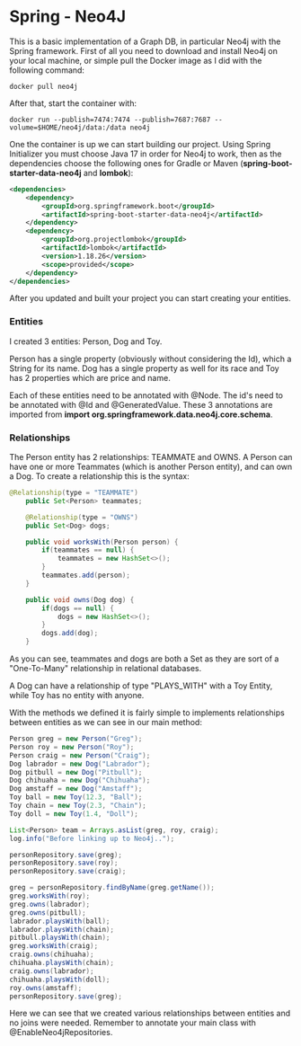# Spring - Neo4J

This is a basic implementation of a Graph DB, in particular Neo4j with the Spring framework.
First of all you need to download and install Neo4j on your local machine, or simple pull the Docker image as I did with the following command:
```shell
docker pull neo4j
```

After that, start the container with:
```shell
docker run --publish=7474:7474 --publish=7687:7687 --volume=$HOME/neo4j/data:/data neo4j
```

One the container is up we can start building our project.
Using Spring Initializer you must choose Java 17 in order for Neo4j to work, 
then as the dependencies choose the following ones for Gradle or Maven (**spring-boot-starter-data-neo4j** and **lombok**):
```xml
<dependencies>
    <dependency>
        <groupId>org.springframework.boot</groupId>
        <artifactId>spring-boot-starter-data-neo4j</artifactId>
    </dependency>
    <dependency>
        <groupId>org.projectlombok</groupId>
        <artifactId>lombok</artifactId>
        <version>1.18.26</version>
        <scope>provided</scope>
    </dependency>
</dependencies>
```
After you updated and built your project you can start creating your entities.

### Entities
I created 3 entities: Person, Dog and Toy. 

Person has a single property (obviously without considering the Id), which a String for its name.
Dog has a single property as well for its race and Toy has 2 properties which are price and name.

Each of these entities need to be annotated with @Node.
The id's need to be annotated with @Id and @GeneratedValue. These 3 annotations are imported from **import org.springframework.data.neo4j.core.schema**.

### Relationships
The Person entity has 2 relationships: TEAMMATE and OWNS.
A Person can have one or more Teammates (which is another Person entity), and can own a Dog.
To create a relationship this is the syntax:

```java
@Relationship(type = "TEAMMATE")
    public Set<Person> teammates;

    @Relationship(type = "OWNS")
    public Set<Dog> dogs;

    public void worksWith(Person person) {
        if(teammates == null) {
            teammates = new HashSet<>();
        }
        teammates.add(person);
    }

    public void owns(Dog dog) {
        if(dogs == null) {
            dogs = new HashSet<>();
        }
        dogs.add(dog);
    }
```
As you can see, teammates and dogs are both a Set as they are sort of a "One-To-Many" relationship in relational databases.

A Dog can have a relationship of type "PLAYS_WITH" with a Toy Entity, while Toy has no entity with anyone.

With the methods we defined it is fairly simple to implements relationships between entities as we can see in our main method:
```java
Person greg = new Person("Greg");
Person roy = new Person("Roy");
Person craig = new Person("Craig");
Dog labrador = new Dog("Labrador");
Dog pitbull = new Dog("Pitbull");
Dog chihuaha = new Dog("Chihuaha");
Dog amstaff = new Dog("Amstaff");
Toy ball = new Toy(12.3, "Ball");
Toy chain = new Toy(2.3, "Chain");
Toy doll = new Toy(1.4, "Doll");

List<Person> team = Arrays.asList(greg, roy, craig);
log.info("Before linking up to Neo4j..");

personRepository.save(greg);
personRepository.save(roy);
personRepository.save(craig);

greg = personRepository.findByName(greg.getName());
greg.worksWith(roy);
greg.owns(labrador);
greg.owns(pitbull);
labrador.playsWith(ball);
labrador.playsWith(chain);
pitbull.playsWith(chain);
greg.worksWith(craig);
craig.owns(chihuaha);
chihuaha.playsWith(chain);
craig.owns(labrador);
chihuaha.playsWith(doll);
roy.owns(amstaff);
personRepository.save(greg);
```

Here we can see that we created various relationships between entities and no joins were needed.
Remember to annotate your main class with @EnableNeo4jRepositories.